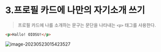 # 3.프로필 카드에 나만의 자기소개 쓰기

> 프로필 카드에 나를 소개하는 문구는 문단을 나타내는 `<p>` 태그를 사용한다.

```html
<p>Hallo! OIOSU!</p>
```

![image-20230523015423527](C:\Users\areur\AppData\Roaming\Typora\typora-user-images\image-20230523015423527.png)